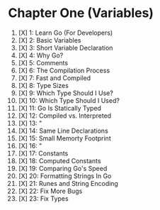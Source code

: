# Chapter One (Variables)

1. [X] 1: Learn Go (For Developers)
2. [X] 2: Basic Variables
3. [X] 3: Short Variable Declaration
4. [X] 4: Why Go?
5. [X] 5: Comments
6. [X] 6: The Compilation Process
7. [X] 7: Fast and Compiled
8. [X] 8: Type Sizes
9. [X] 9: Which Type Should I Use?
1. [X] 10: Which Type Should I Used?
1. [X] 11: Go Is Statically Typed
1. [X] 12: Compiled vs. Interpreted
1. [X] 13: "
1. [X] 14: Same Line Declarations
1. [X] 15: Small Memorty Footprint
1. [X] 16: "
1. [X] 17: Constants
1. [X] 18: Computed Constants
1. [X] 19: Comparing Go's Speed
2. [X] 20: Formatting Strings In Go
2. [X] 21: Runes and String Encoding
2. [X] 22: Fix More Bugs
2. [X] 23: Fix Types

